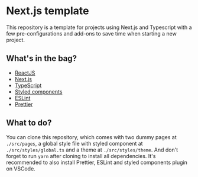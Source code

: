 # Next.js template

This repository is a template for projects using Next.js and Typescript with a few pre-configurations and add-ons to save time when starting a new project.

## What's in the bag?

* [ReactJS](https://pt-br.reactjs.org/)
* [Next.js](https://nextjs.org/)
* [TypeScript](https://www.typescriptlang.org/)
* [Styled components](https://styled-components.com/)
* [ESLint](https://eslint.org/)
* [Prettier](https://prettier.io/)

## What to do?

You can clone this repository, which comes with two dummy pages at `./src/pages`, a global style file with styled component at `./src/styles/global.ts`
and a theme at `./src/styles/theme`. And don't forget to run `yarn` after cloning to install all dependencies. It's recommended to also install Prettier, ESLint and styled components plugin on VSCode.
